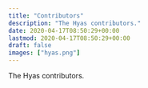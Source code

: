 ```yaml
---
title: "Contributors"
description: "The Hyas contributors."
date: 2020-04-17T08:50:29+00:00
lastmod: 2020-04-17T08:50:29+00:00
draft: false
images: ["hyas.png"]
---
```


The Hyas contributors.

